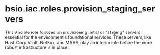 # bsio.iac.roles.provision_staging_servers
This Ansible role focuses on provisioning initial or "staging" servers essential for the environment's foundational services. These servers, like HashiCorp Vault, NetBox, and MAAS, play an interim role before the more robust infrastructure is in place.
